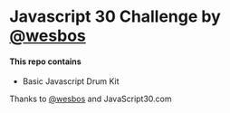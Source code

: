 # Javascript 30 Challenge by [@wesbos](https://twitter.com/wesbos)

#### This repo contains
- Basic Javascript Drum Kit


Thanks to [@wesbos](https://twitter.com/wesbos) and JavaScript30.com
